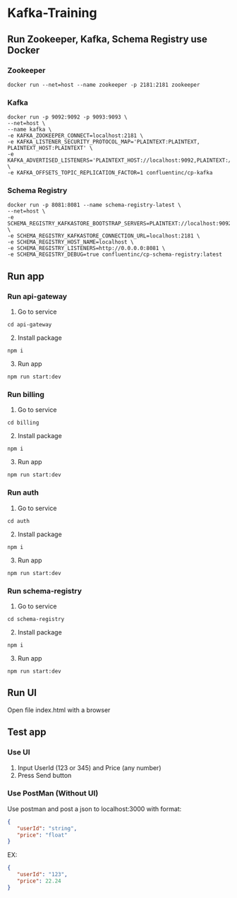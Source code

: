 # Kafka-Training
## Run Zookeeper, Kafka, Schema Registry use Docker
### Zookeeper
```
docker run --net=host --name zookeeper -p 2181:2181 zookeeper
```
### Kafka
```
docker run -p 9092:9092 -p 9093:9093 \
--net=host \
--name kafka \
-e KAFKA_ZOOKEEPER_CONNECT=localhost:2181 \
-e KAFKA_LISTENER_SECURITY_PROTOCOL_MAP='PLAINTEXT:PLAINTEXT, PLAINTEXT_HOST:PLAINTEXT' \
-e KAFKA_ADVERTISED_LISTENERS='PLAINTEXT_HOST://localhost:9092,PLAINTEXT://localhost:9093' \
-e KAFKA_OFFSETS_TOPIC_REPLICATION_FACTOR=1 confluentinc/cp-kafka
```
### Schema Registry
```
docker run -p 8081:8081 --name schema-registry-latest \
--net=host \
-e SCHEMA_REGISTRY_KAFKASTORE_BOOTSTRAP_SERVERS=PLAINTEXT://localhost:9092 \
-e SCHEMA_REGISTRY_KAFKASTORE_CONNECTION_URL=localhost:2181 \
-e SCHEMA_REGISTRY_HOST_NAME=localhost \
-e SCHEMA_REGISTRY_LISTENERS=http://0.0.0.0:8081 \
-e SCHEMA_REGISTRY_DEBUG=true confluentinc/cp-schema-registry:latest
```
## Run app
### Run api-gateway
1. Go to service
```
cd api-gateway
```
2. Install package
```
npm i
```
3. Run app
```
npm run start:dev
```
### Run billing
1. Go to service
```
cd billing
```
2. Install package
```
npm i
```
3. Run app
```
npm run start:dev
```
### Run auth
1. Go to service
```
cd auth
```
2. Install package
```
npm i
```
3. Run app
```
npm run start:dev
```
### Run schema-registry
1. Go to service
```
cd schema-registry
```
2. Install package
```
npm i
```
3. Run app
```
npm run start:dev
```
## Run UI
Open file index.html with a browser
## Test app
### Use UI
1. Input UserId (123 or 345) and Price (any number)
2. Press Send button
### Use PostMan (Without UI)
Use postman and post a json to localhost:3000 with format:
```json
{
   "userId": "string",
   "price": "float"
}
```
EX:
```json
{
   "userId": "123",
   "price": 22.24
}
```
